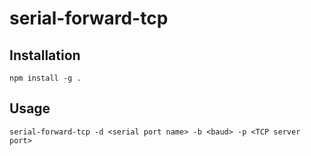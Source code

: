 # serial-forward-tcp

## Installation
`npm install -g .`

## Usage
`serial-forward-tcp -d <serial port name> -b <baud> -p <TCP server port>`
